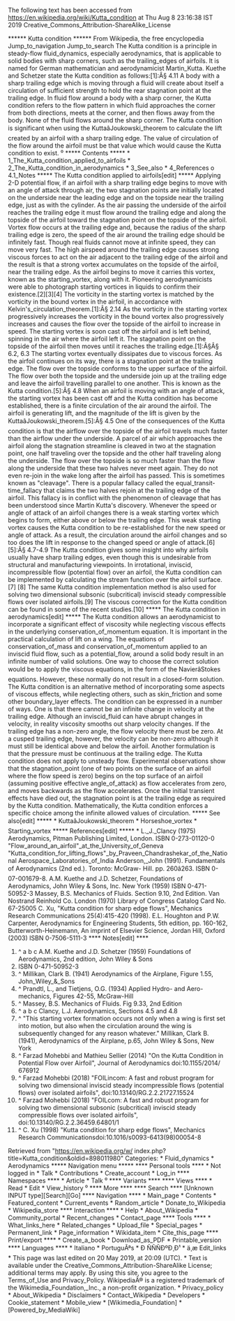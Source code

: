 The following text has been accessed from https://en.wikipedia.org/wiki/Kutta_condition at Thu Aug 8 23:16:38 IST 2019
Creative_Commons_Attribution-ShareAlike_License




















****** Kutta condition ******
From Wikipedia, the free encyclopedia
Jump_to_navigation Jump_to_search
The Kutta condition is a principle in steady-flow fluid_dynamics, especially
aerodynamics, that is applicable to solid bodies with sharp corners, such as
the trailing_edges of airfoils. It is named for German mathematician and
aerodynamicist Martin_Kutta.
Kuethe and Schetzer state the Kutta condition as follows:[1]:Â§ 4.11
      A body with a sharp trailing edge which is moving through a fluid will
      create about itself a circulation of sufficient strength to hold the rear
      stagnation point at the trailing edge.
In fluid flow around a body with a sharp corner, the Kutta condition refers to
the flow pattern in which fluid approaches the corner from both directions,
meets at the corner, and then flows away from the body. None of the fluid flows
around the sharp corner.
The Kutta condition is significant when using the KuttaâJoukowski_theorem to
calculate the lift created by an airfoil with a sharp trailing edge. The value
of circulation of the flow around the airfoil must be that value which would
cause the Kutta condition to exist.
⁰
***** Contents *****
    * 1_The_Kutta_condition_applied_to_airfoils
    * 2_The_Kutta_condition_in_aerodynamics
    * 3_See_also
    * 4_References
          o 4.1_Notes
***** The Kutta condition applied to airfoils[edit] *****
Applying 2-D potential flow, if an airfoil with a sharp trailing edge begins to
move with an angle of attack through air, the two stagnation points are
initially located on the underside near the leading edge and on the topside
near the trailing edge, just as with the cylinder. As the air passing the
underside of the airfoil reaches the trailing edge it must flow around the
trailing edge and along the topside of the airfoil toward the stagnation point
on the topside of the airfoil. Vortex flow occurs at the trailing edge and,
because the radius of the sharp trailing edge is zero, the speed of the air
around the trailing edge should be infinitely fast. Though real fluids cannot
move at infinite speed, they can move very fast. The high airspeed around the
trailing edge causes strong viscous forces to act on the air adjacent to the
trailing edge of the airfoil and the result is that a strong vortex accumulates
on the topside of the airfoil, near the trailing edge. As the airfoil begins to
move it carries this vortex, known as the starting_vortex, along with it.
Pioneering aerodynamicists were able to photograph starting vortices in liquids
to confirm their existence.[2][3][4]
The vorticity in the starting vortex is matched by the vorticity in the bound
vortex in the airfoil, in accordance with Kelvin's_circulation_theorem.[1]:Â§
2.14 As the vorticity in the starting vortex progressively increases the
vorticity in the bound vortex also progressively increases and causes the flow
over the topside of the airfoil to increase in speed. The starting vortex is
soon cast off the airfoil and is left behind, spinning in the air where the
airfoil left it. The stagnation point on the topside of the airfoil then moves
until it reaches the trailing edge.[1]:Â§Â§ 6.2, 6.3 The starting vortex
eventually dissipates due to viscous forces.
As the airfoil continues on its way, there is a stagnation point at the
trailing edge. The flow over the topside conforms to the upper surface of the
airfoil. The flow over both the topside and the underside join up at the
trailing edge and leave the airfoil travelling parallel to one another. This is
known as the Kutta condition.[5]:Â§ 4.8
When an airfoil is moving with an angle of attack, the starting vortex has been
cast off and the Kutta condition has become established, there is a finite
circulation of the air around the airfoil. The airfoil is generating lift, and
the magnitude of the lift is given by the KuttaâJoukowski_theorem.[5]:Â§ 4.5
One of the consequences of the Kutta condition is that the airflow over the
topside of the airfoil travels much faster than the airflow under the
underside. A parcel of air which approaches the airfoil along the stagnation
streamline is cleaved in two at the stagnation point, one half traveling over
the topside and the other half traveling along the underside. The flow over the
topside is so much faster than the flow along the underside that these two
halves never meet again. They do not even re-join in the wake long after the
airfoil has passed. This is sometimes known as "cleavage". There is a popular
fallacy called the equal_transit-time_fallacy that claims the two halves rejoin
at the trailing edge of the airfoil. This fallacy is in conflict with the
phenomenon of cleavage that has been understood since Martin Kutta's discovery.
Whenever the speed or angle of attack of an airfoil changes there is a weak
starting vortex which begins to form, either above or below the trailing edge.
This weak starting vortex causes the Kutta condition to be re-established for
the new speed or angle of attack. As a result, the circulation around the
airfoil changes and so too does the lift in response to the changed speed or
angle of attack.[6][5]:Â§ 4.7-4.9
The Kutta condition gives some insight into why airfoils usually have sharp
trailing edges, even though this is undesirable from structural and
manufacturing viewpoints.
In irrotational, inviscid, incompressible flow (potential flow) over an
airfoil, the Kutta condition can be implemented by calculating the stream
function over the airfoil surface.[7] [8] The same Kutta condition
implementation method is also used for solving two dimensional subsonic
(subcritical) inviscid steady compressible flows over isolated airfoils.[9] The
viscous correction for the Kutta condition can be found in some of the recent
studies.[10]
***** The Kutta condition in aerodynamics[edit] *****
The Kutta condition allows an aerodynamicist to incorporate a significant
effect of viscosity while neglecting viscous effects in the underlying
conservation_of_momentum equation. It is important in the practical calculation
of lift on a wing.
The equations of conservation_of_mass and conservation_of_momentum applied to
an inviscid fluid flow, such as a potential_flow, around a solid body result in
an infinite number of valid solutions. One way to choose the correct solution
would be to apply the viscous equations, in the form of the NavierâStokes
equations. However, these normally do not result in a closed-form solution. The
Kutta condition is an alternative method of incorporating some aspects of
viscous effects, while neglecting others, such as skin_friction and some other
boundary_layer effects.
The condition can be expressed in a number of ways. One is that there cannot be
an infinite change in velocity at the trailing edge. Although an inviscid_fluid
can have abrupt changes in velocity, in reality viscosity smooths out sharp
velocity changes. If the trailing edge has a non-zero angle, the flow velocity
there must be zero. At a cusped trailing edge, however, the velocity can be
non-zero although it must still be identical above and below the airfoil.
Another formulation is that the pressure must be continuous at the trailing
edge.
The Kutta condition does not apply to unsteady flow. Experimental observations
show that the stagnation_point (one of two points on the surface of an airfoil
where the flow speed is zero) begins on the top surface of an airfoil (assuming
positive effective angle_of_attack) as flow accelerates from zero, and moves
backwards as the flow accelerates. Once the initial transient effects have died
out, the stagnation point is at the trailing edge as required by the Kutta
condition.
Mathematically, the Kutta condition enforces a specific choice among the
infinite allowed values of circulation.
***** See also[edit] *****
    * KuttaâJoukowski_theorem
    * Horseshoe_vortex
    * Starting_vortex
***** References[edit] *****
    * L._J._Clancy (1975) Aerodynamics, Pitman Publishing Limited, London.
ISBN 0-273-01120-0
"Flow_around_an_airfoil"_at_the_University_of_Geneva
"Kutta_condition_for_lifting_flows"_by_Praveen_Chandrashekar_of_the_National
Aerospace_Laboratories_of_India
Anderson,_John (1991). Fundamentals of Aerodynamics (2nd ed.). Toronto: McGraw-
Hill. pp. 260â263. ISBN 0-07-001679-8.
A.M. Kuethe and J.D. Schetzer, Foundations of Aerodynamics, John Wiley & Sons,
Inc. New York (1959)
ISBN 0-471-50952-3
Massey, B.S. Mechanics of Fluids. Section 9.10, 2nd Edition. Van Nostrand
Reinhold Co. London (1970) Library of Congress Catalog Card No. 67-25005
C. Xu, "Kutta condition for sharp edge flows", Mechanics Research
Communications 25(4):415-420 (1998).
E.L. Houghton and P.W. Carpenter, Aerodynamics for Engineering Students, 5th
edition, pp. 160-162, Butterworth-Heinemann, An imprint of Elsevier Science,
Jordan Hill, Oxford (2003)
ISBN 0-7506-5111-3
**** Notes[edit] ****
   1. ^ a b c A.M. Kuethe and J.D. Schetzer (1959) Foundations of Aerodynamics,
      2nd edition, John Wiley & Sons
   2. ISBN 0-471-50952-3
   3. ^ Millikan, Clark B. (1941) Aerodynamics of the Airplane, Figure 1.55,
      John_Wiley_&_Sons
   4. ^ Prandtl, L., and Tietjens, O.G. (1934) Applied Hydro- and Aero-
      mechanics, Figures 42-55, McGraw-Hill
   5. ^ Massey, B.S. Mechanics of Fluids. Fig 9.33, 2nd Edition
   6. ^ a b c Clancy, L.J. Aerodynamics, Sections 4.5 and 4.8
   7. ^ "This starting vortex formation occurs not only when a wing is first
      set into motion, but also when the circulation around the wing is
      subsequently changed for any reason whatever." Millikan, Clark B. (1941),
      Aerodynamics of the Airplane, p.65, John Wiley & Sons, New York
   8. ^ Farzad Mohebbi and Mathieu Sellier (2014) "On the Kutta Condition in
      Potential Flow over Airfoil", Journal of Aerodynamics doi:10.1155/2014/
      676912
   9. ^ Farzad Mohebbi (2018) "FOILincom: A fast and robust program for solving
      two dimensional inviscid steady incompressible flows (potential flows)
      over isolated airfoils", doi:10.13140/RG.2.2.21727.15524
  10. ^ Farzad Mohebbi (2018) "FOILcom: A fast and robust program for solving
      two dimensional subsonic (subcritical) inviscid steady compressible flows
      over isolated airfoils", doi:10.13140/RG.2.2.36459.64801/1
  11. ^  C. Xu (1998) "Kutta condition for sharp edge flows", Mechanics
      Research Communicationsdoi:10.1016/s0093-6413(98)00054-8

Retrieved from "https://en.wikipedia.org/w/
index.php?title=Kutta_condition&oldid=898011980"
Categories:
    * Fluid_dynamics
    * Aerodynamics
***** Navigation menu *****
**** Personal tools ****
    * Not logged in
    * Talk
    * Contributions
    * Create_account
    * Log_in
**** Namespaces ****
    * Article
    * Talk
⁰
**** Variants ****
**** Views ****
    * Read
    * Edit
    * View_history
⁰
**** More ****
**** Search ****
[Unknown INPUT type][Search][Go]
**** Navigation ****
    * Main_page
    * Contents
    * Featured_content
    * Current_events
    * Random_article
    * Donate_to_Wikipedia
    * Wikipedia_store
**** Interaction ****
    * Help
    * About_Wikipedia
    * Community_portal
    * Recent_changes
    * Contact_page
**** Tools ****
    * What_links_here
    * Related_changes
    * Upload_file
    * Special_pages
    * Permanent_link
    * Page_information
    * Wikidata_item
    * Cite_this_page
**** Print/export ****
    * Create_a_book
    * Download_as_PDF
    * Printable_version
**** Languages ****
    * Italiano
    * PortuguÃªs
    * Ð ÑÑÑÐºÐ¸Ð¹
    * ä¸­æ
Edit_links
    * This page was last edited on 20 May 2019, at 20:09 (UTC).
    * Text is available under the Creative_Commons_Attribution-ShareAlike
      License; additional terms may apply. By using this site, you agree to the
      Terms_of_Use and Privacy_Policy. WikipediaÂ® is a registered trademark of
      the Wikimedia_Foundation,_Inc., a non-profit organization.
    * Privacy_policy
    * About_Wikipedia
    * Disclaimers
    * Contact_Wikipedia
    * Developers
    * Cookie_statement
    * Mobile_view
    * [Wikimedia_Foundation]
    * [Powered_by_MediaWiki]
